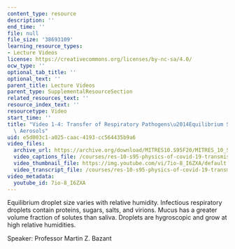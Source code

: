 ```yaml
---
content_type: resource
description: ''
end_time: ''
file: null
file_size: '38693109'
learning_resource_types:
- Lecture Videos
license: https://creativecommons.org/licenses/by-nc-sa/4.0/
ocw_type: ''
optional_tab_title: ''
optional_text: ''
parent_title: Lecture Videos
parent_type: SupplementalResourceSection
related_resources_text: ''
resource_index_text: ''
resourcetype: Video
start_time: ''
title: "Video 1-4: Transfer of Respiratory Pathogens\u2014Equilibrium Size of Respiratory\
  \ Aerosols"
uid: e5d003c1-a025-caac-4193-cc564435b9a6
video_files:
  archive_url: https://archive.org/download/MITRES10.S95F20/MITRES_10_S95F20_0104_300k.mp4
  video_captions_file: /courses/res-10-s95-physics-of-covid-19-transmission-fall-2020/637de3a85e025e87a1907b3b50ebbb5b_7io-8_I6ZXA.vtt
  video_thumbnail_file: https://img.youtube.com/vi/7io-8_I6ZXA/default.jpg
  video_transcript_file: /courses/res-10-s95-physics-of-covid-19-transmission-fall-2020/04d82ef8d67db1b420968f4ec0f99db4_7io-8_I6ZXA.pdf
video_metadata:
  youtube_id: 7io-8_I6ZXA
---
```


Equilibrium droplet size varies with relative humidity. Infectious respiratory droplets contain proteins, sugars, salts, and virions. Mucus has a greater volume fraction of solutes than saliva. Droplets are hygroscopic and grow at high relative humidities.

Speaker: Professor Martin Z. Bazant

